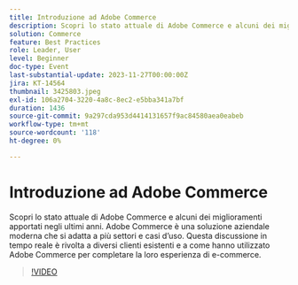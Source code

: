 ```yaml
---
title: Introduzione ad Adobe Commerce
description: Scopri lo stato attuale di Adobe Commerce e alcuni dei miglioramenti apportati negli ultimi anni. Adobe Commerce è una soluzione aziendale moderna che si adatta a più settori e casi d’uso. Questa discussione in tempo reale è rivolta a diversi clienti esistenti e a come hanno utilizzato Adobe Commerce per completare la loro esperienza di e-commerce.
solution: Commerce
feature: Best Practices
role: Leader, User
level: Beginner
doc-type: Event
last-substantial-update: 2023-11-27T00:00:00Z
jira: KT-14564
thumbnail: 3425803.jpeg
exl-id: 106a2704-3220-4a8c-8ec2-e5bba341a7bf
duration: 1436
source-git-commit: 9a297cda953d4414131657f9ac84580aea0eabeb
workflow-type: tm+mt
source-wordcount: '118'
ht-degree: 0%

---
```


# Introduzione ad Adobe Commerce

Scopri lo stato attuale di Adobe Commerce e alcuni dei miglioramenti apportati negli ultimi anni. Adobe Commerce è una soluzione aziendale moderna che si adatta a più settori e casi d’uso. Questa discussione in tempo reale è rivolta a diversi clienti esistenti e a come hanno utilizzato Adobe Commerce per completare la loro esperienza di e-commerce.

>[!VIDEO](https://video.tv.adobe.com/v/3455209/?learn=on&captions=ita)

